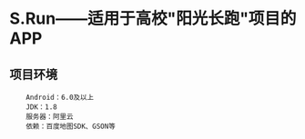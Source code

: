# S.Run——适用于高校"阳光长跑"项目的APP

## 项目环境

```$xslt
    Android：6.0及以上
    JDK：1.8
    服务器：阿里云
    依赖：百度地图SDK、GSON等
```

